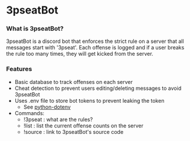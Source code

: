 # 3pseatBot

### What is 3pseatBot?

3pseatBot is a discord bot that enforces the strict rule on a server that all messages start with '3pseat'. Each offense is logged and if a user breaks the rule too many times, they will get kicked from the server.

### Features

- Basic database to track offenses on each server
- Cheat detection to prevent users editing/deleting messages to avoid 3pseatBot
- Uses .env file to store bot tokens to prevent leaking the token
  - See [python-dotenv](https://github.com/theskumar/python-dotenv)
- Commands:
  - !3pseat : what are the rules?
  - !list : list the current offense counts on the server
  - !source : link to 3pseatBot's source code

